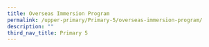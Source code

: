 ```yaml
---
title: Overseas Immersion Program
permalink: /upper-primary/Primary-5/overseas-immersion-program/
description: ""
third_nav_title: Primary 5
---
```


